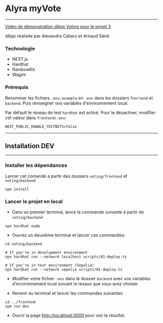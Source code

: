 # Alyra myVote
----

[Vidéo de démonstration dApp Voting pour le projet 3](https://youtu.be/FKCMrQD8zCQ)

dApp réalisée par Alexandre Caliaro et Arnaud Séné 


### Technologie 

- NEXT.js
- Hardhat
- RainbowKit
- Wagmi

### Prérequis

Renommer les fichiers `.env.example` en `.env` dans les dossiers `fonrtend` et `backend`. Puis renseigner vos variables d'environnement local.

Par default le réseau de test `hardhat` est activé.
Pour le désactiver, modifier cet valeur dans `frontend/.env`:

```shell
NEXT_PUBLIC_ENABLE_TESTNETS=false
```

----
## Installation DEV
----

### Installer les dépendances
  
Lancer cet comande a partir des dossiers `voting/frontend` et `voting/backend`

```shell
npm install
```

### Lancer le projet en local


- Dans un premier terminal, lancé la commande suivante à partir de `voting/backend`

```shell
npx hardhat node
```

- Ouvrez un deuxième terminal et lancer ces commandes:

```shell
cd voting/backend

# If you're in development environment
npx hardhat run --network localhost scripts/01-deploy.ts

# If you're in test environment (Sepolia)
npx hardhat run --network sepolia scripts/01-deploy.ts
```

- Modifier votre fichier `.env` dans le dossier `backend` avec vos variables d'environnement local suivant le resaux que vous avez choisie.

- Revenir au terminal et lancer les commandes suivantes:

```shell
cd ../frontend
npm run dev
```

- Ouvrir la page [http://localhost:3000](http://localhost:3000) pour voir le résultat.
